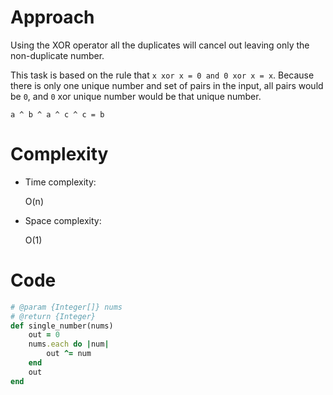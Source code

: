 # Approach

Using the XOR operator all the duplicates will cancel out leaving only the non-duplicate number.

This task is based on the rule that `x xor x = 0 and 0 xor x = x`. Because there is only one unique number and set of pairs in the input, all pairs would be `0`, and `0` xor unique number would be that unique number.

```
a ^ b ^ a ^ c ^ c = b 
```

# Complexity

* Time complexity:

    O(n)

* Space complexity:

    O(1)

# Code

```ruby
# @param {Integer[]} nums
# @return {Integer}
def single_number(nums)
    out = 0
    nums.each do |num|
        out ^= num
    end
    out
end
```
